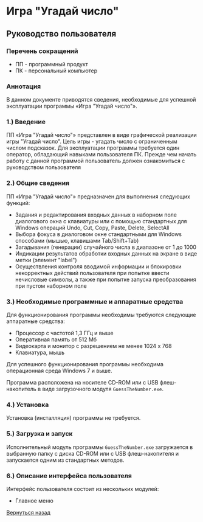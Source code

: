 # Игра "Угадай число"

## Руководство пользователя

### Перечень сокращений

- ПП - программный продукт
- ПК - персональный компьютер

### Аннотация

В данном документе приводятся сведения, необходимые для успешной эксплуатации программы «Игра "Угадай число"».

### 1.) Введение

ПП «Игра "Угадай число"» представлен в виде графической реализации игры "Угадай число". Цель игры - угадать число с ограниченным числом подсказок.
Для эксплуатации программы требуется один оператор, обладающий навыками пользователя ПК.
Прежде чем начать работу с данной программой пользователь должен ознакомиться с руководством пользователя

### 2.) Общие сведения

ПП «Игра "Угадай число"» предназначен для выполнения следующих функций:

- Задания и редактирования входных данных в наборном поле диалогового окна c клавиатуры или с помощью стандартных для Windows операций Undo, Cut, Copy, Paste, Delete, SelectAll
- Выбора фокуса в диалоговом окне стандартными для Windows способами (мышью, клавишами Tab/Shift+Tab)
- Загадывания (генерации) случайного числа в диапазоне от 1 до 1000
- Индикации результатов обработки входных данных на экране в виде метки (элемент "label")
- Осуществления контроля вводимой информации и блокировки некорректных действий пользователя при попытке ввести нечисловые символы, а также при попытке запуска преобразования при пустом наборном поле

### 3.) Необходимые программные и аппаратные средства

Для функционирования программы необходимы требуются следующие аппаратные средства:

- Процессор с частотой 1,3 ГГц и выше
- Оперативная память от 512 Мб
- Видеокарта и монитор с разрешением не менее 1024 х 768
- Клавиатура, мышь

Для успешного функционирования программы необходима операционная среда Windows 7 и выше.

Программа расположена на носителе CD-ROM или с USB флеш-накопитель в виде загрузочного модуля `GuessTheNumber.exe`.

### 4.) Установка

Установка (инсталляция) программы не требуется.

### 5.) Загрузка и запуск

Исполнительный модуль программы `GuessTheNumber.exe` загружается в выбранную папку с диска CD-ROM или с USB флеш-накопителя и запускается одним из стандартных методов.

### 6.) Описание интерфейса пользователя

Интерфейс пользователя состоит из нескольких модулей:

- Главное меню

[Вернуться назад](../README.md)
